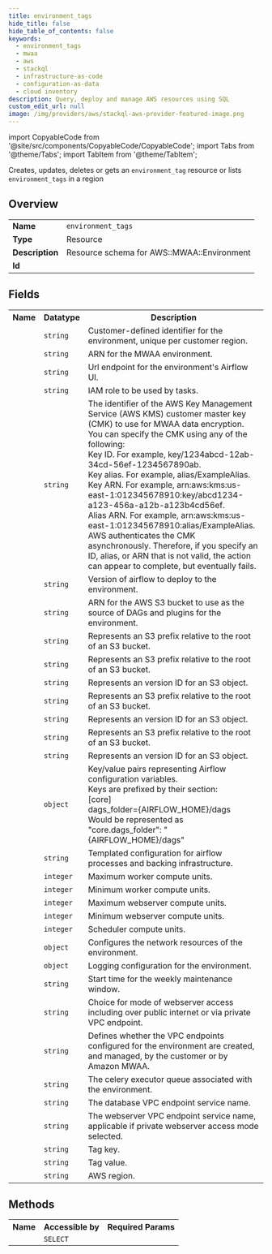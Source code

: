 ```yaml
---
title: environment_tags
hide_title: false
hide_table_of_contents: false
keywords:
  - environment_tags
  - mwaa
  - aws
  - stackql
  - infrastructure-as-code
  - configuration-as-data
  - cloud inventory
description: Query, deploy and manage AWS resources using SQL
custom_edit_url: null
image: /img/providers/aws/stackql-aws-provider-featured-image.png
---
```


import CopyableCode from '@site/src/components/CopyableCode/CopyableCode';
import Tabs from '@theme/Tabs';
import TabItem from '@theme/TabItem';

Creates, updates, deletes or gets an <code>environment_tag</code> resource or lists <code>environment_tags</code> in a region

## Overview
<table><tbody>
<tr><td><b>Name</b></td><td><code>environment_tags</code></td></tr>
<tr><td><b>Type</b></td><td>Resource</td></tr>
<tr><td><b>Description</b></td><td>Resource schema for AWS::MWAA::Environment</td></tr>
<tr><td><b>Id</b></td><td><CopyableCode code="aws.mwaa.environment_tags" /></td></tr>
</tbody></table>

## Fields
<table><tbody><tr><th>Name</th><th>Datatype</th><th>Description</th></tr><tr><td><CopyableCode code="name" /></td><td><code>string</code></td><td>Customer-defined identifier for the environment, unique per customer region.</td></tr>
<tr><td><CopyableCode code="arn" /></td><td><code>string</code></td><td>ARN for the MWAA environment.</td></tr>
<tr><td><CopyableCode code="webserver_url" /></td><td><code>string</code></td><td>Url endpoint for the environment's Airflow UI.</td></tr>
<tr><td><CopyableCode code="execution_role_arn" /></td><td><code>string</code></td><td>IAM role to be used by tasks.</td></tr>
<tr><td><CopyableCode code="kms_key" /></td><td><code>string</code></td><td>The identifier of the AWS Key Management Service (AWS KMS) customer master key (CMK) to use for MWAA data encryption.<br />You can specify the CMK using any of the following:<br />Key ID. For example, key/1234abcd-12ab-34cd-56ef-1234567890ab.<br />Key alias. For example, alias/ExampleAlias.<br />Key ARN. For example, arn:aws:kms:us-east-1:012345678910:key/abcd1234-a123-456a-a12b-a123b4cd56ef.<br />Alias ARN. For example, arn:aws:kms:us-east-1:012345678910:alias/ExampleAlias.<br />AWS authenticates the CMK asynchronously. Therefore, if you specify an ID, alias, or ARN that is not valid, the action can appear to complete, but eventually fails.</td></tr>
<tr><td><CopyableCode code="airflow_version" /></td><td><code>string</code></td><td>Version of airflow to deploy to the environment.</td></tr>
<tr><td><CopyableCode code="source_bucket_arn" /></td><td><code>string</code></td><td>ARN for the AWS S3 bucket to use as the source of DAGs and plugins for the environment.</td></tr>
<tr><td><CopyableCode code="dag_s3_path" /></td><td><code>string</code></td><td>Represents an S3 prefix relative to the root of an S3 bucket.</td></tr>
<tr><td><CopyableCode code="plugins_s3_path" /></td><td><code>string</code></td><td>Represents an S3 prefix relative to the root of an S3 bucket.</td></tr>
<tr><td><CopyableCode code="plugins_s3_object_version" /></td><td><code>string</code></td><td>Represents an version ID for an S3 object.</td></tr>
<tr><td><CopyableCode code="requirements_s3_path" /></td><td><code>string</code></td><td>Represents an S3 prefix relative to the root of an S3 bucket.</td></tr>
<tr><td><CopyableCode code="requirements_s3_object_version" /></td><td><code>string</code></td><td>Represents an version ID for an S3 object.</td></tr>
<tr><td><CopyableCode code="startup_script_s3_path" /></td><td><code>string</code></td><td>Represents an S3 prefix relative to the root of an S3 bucket.</td></tr>
<tr><td><CopyableCode code="startup_script_s3_object_version" /></td><td><code>string</code></td><td>Represents an version ID for an S3 object.</td></tr>
<tr><td><CopyableCode code="airflow_configuration_options" /></td><td><code>object</code></td><td>Key/value pairs representing Airflow configuration variables.<br />Keys are prefixed by their section:<br />&#91;core&#93;<br />dags_folder=&#123;AIRFLOW_HOME&#125;/dags<br />Would be represented as<br />"core.dags_folder": "&#123;AIRFLOW_HOME&#125;/dags"</td></tr>
<tr><td><CopyableCode code="environment_class" /></td><td><code>string</code></td><td>Templated configuration for airflow processes and backing infrastructure.</td></tr>
<tr><td><CopyableCode code="max_workers" /></td><td><code>integer</code></td><td>Maximum worker compute units.</td></tr>
<tr><td><CopyableCode code="min_workers" /></td><td><code>integer</code></td><td>Minimum worker compute units.</td></tr>
<tr><td><CopyableCode code="max_webservers" /></td><td><code>integer</code></td><td>Maximum webserver compute units.</td></tr>
<tr><td><CopyableCode code="min_webservers" /></td><td><code>integer</code></td><td>Minimum webserver compute units.</td></tr>
<tr><td><CopyableCode code="schedulers" /></td><td><code>integer</code></td><td>Scheduler compute units.</td></tr>
<tr><td><CopyableCode code="network_configuration" /></td><td><code>object</code></td><td>Configures the network resources of the environment.</td></tr>
<tr><td><CopyableCode code="logging_configuration" /></td><td><code>object</code></td><td>Logging configuration for the environment.</td></tr>
<tr><td><CopyableCode code="weekly_maintenance_window_start" /></td><td><code>string</code></td><td>Start time for the weekly maintenance window.</td></tr>
<tr><td><CopyableCode code="webserver_access_mode" /></td><td><code>string</code></td><td>Choice for mode of webserver access including over public internet or via private VPC endpoint.</td></tr>
<tr><td><CopyableCode code="endpoint_management" /></td><td><code>string</code></td><td>Defines whether the VPC endpoints configured for the environment are created, and managed, by the customer or by Amazon MWAA.</td></tr>
<tr><td><CopyableCode code="celery_executor_queue" /></td><td><code>string</code></td><td>The celery executor queue associated with the environment.</td></tr>
<tr><td><CopyableCode code="database_vpc_endpoint_service" /></td><td><code>string</code></td><td>The database VPC endpoint service name.</td></tr>
<tr><td><CopyableCode code="webserver_vpc_endpoint_service" /></td><td><code>string</code></td><td>The webserver VPC endpoint service name, applicable if private webserver access mode selected.</td></tr>
<tr><td><CopyableCode code="tag_key" /></td><td><code>string</code></td><td>Tag key.</td></tr>
<tr><td><CopyableCode code="tag_value" /></td><td><code>string</code></td><td>Tag value.</td></tr>
<tr><td><CopyableCode code="region" /></td><td><code>string</code></td><td>AWS region.</td></tr>
</tbody></table>

## Methods

<table><tbody>
  <tr>
    <th>Name</th>
    <th>Accessible by</th>
    <th>Required Params</th>
  </tr>
  <tr>
    <td><CopyableCode code="view" /></td>
    <td><code>SELECT</code></td>
    <td><CopyableCode code="region" /></td>
  </tr>
</tbody></table>








